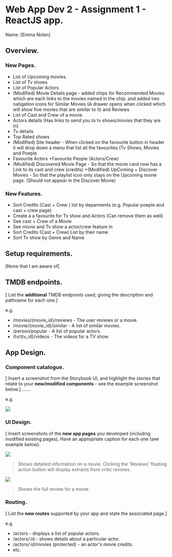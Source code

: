 # Web App Dev 2 - Assignment 1 - ReactJS app.

Name: [Emma Nolan]

## Overview.

### New Pages.
+ List of Upcoming movies.
+ List of Tv shows
+ List of Popular Actors
+ (Modified) Movie Details page - added chips for Recommended Movies which are each links to the movies named in the chip. and added two natigation icons for Similar Movies (A drawer opens when clicked which will show five movies that are similar to it) and Reviews 
+ List of Cast and Crew of a movie.
+ Actors details (Has links to send you to tv shows/movies that they are in)
+ Tv details 
+ Top Rated shows
+ (Modified) Site header - When clicked on the favourite button in header it will drop down a menu that list all the favourites (Tv Shows, Movies and Poeple
+ Favourite Actors 
+Favourite People (Actors/Crew)
+ (Modified) Discovered Movie Page - So that the movie card now has a Link to its cast and crew (credits)
+(Modified) UpComing + Discover Movies - So that the playlist icon only stays on the Upcoming movie page. (Should not appear in the Discover Movie)

### New Features.

+ Sort Credits (Cast + Crew ) list by deparments (e.g. Popular poeple and cast + crew page)
+ Create a a favourite for Tv show and Actors (Can remove them as well)
+ See cast + Crew of a Movie
+ See movie and Tv show a actor/crew feature in 
+ Sort Credits (Cast + Crew) List by their name 
+ Sort Tv show by Genre and Name

## Setup requirements.

[None that I am aware of]

## TMDB endpoints.

[ List the __additional__ TMDB endpoints used, giving the description and pathname for each one.] 

e.g.

+ /movies/{movie_id}/reviews - The user reviews or a movie.
+ /movie/{movie_id}/similar - A list of similar movies. 
+ /person/popular - A list of popular actors.
+ /tv/{tv_id}/videos - The videos for a TV show. 

## App Design.

### Component catalogue.

[ Insert a screenshot from the Storybook UI, and highlight the stories that relate to your __new/modified components__ - see the example screenshot below.] .......

e.g.

![](./images/stories.png)

### UI Design.

[ Insert screenshots of the __new app pages__ you developed (including modified existing pages), Have an appropriate caption for each one (see example below).

![ ](./images/detail.png)

>Shows detailed information on a movie. Clicking the 'Reviews' floating action button will display extracts from critic reviews.

![ ](./images/review.png)

>Shows the full review for a movie.

### Routing.

[ List the __new routes__ supported by your app and state the associated page.]

e.g. 

+ /actors - displays a list of popular actors.
+ /actors/:id - shows details about a particular actor.
+ /actors/:id/movies (protected) - an actor's movie credits.
+ etc.




